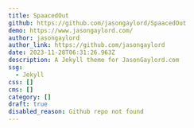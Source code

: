 ```yaml
---
title: SpaacedOut
github: https://github.com/jasongaylord/SpaacedOut
demo: https://www.jasongaylord.com/
author: jasongaylord
author_link: https://github.com/jasongaylord
date: 2023-11-28T06:31:26.963Z
description: A Jekyll theme for JasonGaylord.com
ssg:
  - Jekyll
css: []
cms: []
category: []
draft: true
disabled_reason: Github repo not found
---
```

